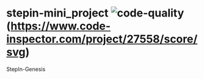 # stepin-mini_project  ![code-quality](https://www.code-inspector.com/project/27558/status/svg)  (https://www.code-inspector.com/project/27558/score/svg)
StepIn-Genesis
